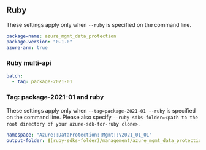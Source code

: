 ## Ruby

These settings apply only when `--ruby` is specified on the command line.

``` yaml
package-name: azure_mgmt_data_protection
package-version: "0.1.0"
azure-arm: true
```

### Ruby multi-api

``` yaml $(ruby) && $(multiapi)
batch:
  - tag: package-2021-01
```

### Tag: package-2021-01 and ruby

These settings apply only when `--tag=package-2021-01 --ruby` is specified on the command line.
Please also specify `--ruby-sdks-folder=<path to the root directory of your azure-sdk-for-ruby clone>`.

``` yaml $(tag) == 'package-2021-01' && $(ruby)
namespace: "Azure::DataProtection::Mgmt::V2021_01_01"
output-folder: $(ruby-sdks-folder)/management/azure_mgmt_data_protection/lib
```
